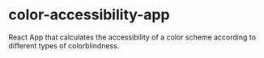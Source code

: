 # color-accessibility-app
React App that calculates the accessibility of a color scheme according to different types of colorblindness.
